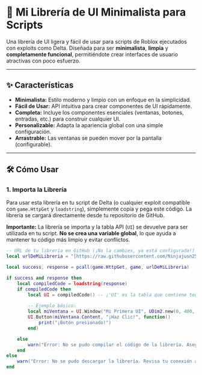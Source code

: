 # 🚀 Mi Librería de UI Minimalista para Scripts

Una librería de UI ligera y fácil de usar para scripts de Roblox ejecutados con exploits como Delta. Diseñada para ser **minimalista**, **limpia** y **completamente funcional**, permitiéndote crear interfaces de usuario atractivas con poco esfuerzo.

---

## ✨ Características

* **Minimalista:** Estilo moderno y limpio con un enfoque en la simplicidad.
* **Fácil de Usar:** API intuitiva para crear componentes de UI rápidamente.
* **Completa:** Incluye los componentes esenciales (ventanas, botones, entradas, etc.) para construir cualquier UI.
* **Personalizable:** Adapta la apariencia global con una simple configuración.
* **Arrastrable:** Las ventanas se pueden mover por la pantalla (configurable).

---

## 🛠️ Cómo Usar

### 1. Importa la Librería

Para usar esta librería en tu script de Delta (o cualquier exploit compatible con `game.HttpGet` y `loadstring`), simplemente copia y pega este código. La librería se cargará directamente desde tu repositorio de GitHub.

**Importante:** La librería se importa y la tabla API (`UI`) se devuelve para ser utilizada en tu script. **No se crea una variable global**, lo que ayuda a mantener tu código más limpio y evitar conflictos.

```lua
-- URL de tu librería en GitHub (¡No la cambies, ya está configurada!)
local urlDeMiLibreria = "[https://raw.githubusercontent.com/Ninjajusn252j/DarkEclipse-Library/refs/heads/main/Source.lua](https://raw.githubusercontent.com/Ninjajusn252j/DarkEclipse-Library/refs/heads/main/Source.lua)" 

local success, response = pcall(game.HttpGet, game, urlDeMiLibreria)

if success and response then
    local compiledCode = loadstring(response)
    if compiledCode then
        local UI = compiledCode() -- ¡'UI' es la tabla que contiene todas las funciones de tu librería!
        
        -- Ejemplo básico:
        local miVentana = UI.Window("Mi Primera UI", UDim2.new(0, 400, 0, 300))
        UI.Button(miVentana.Content, "¡Haz Clic!", function()
            print("¡Botón presionado!")
        end)

    else
        warn("Error: No se pudo compilar el código de la librería. Asegúrate de que el archivo Source.lua no tenga errores de sintaxis.")
    end
else
    warn("Error: No se pudo descargar la librería. Revisa tu conexión a internet o la disponibilidad del repositorio.")
end
